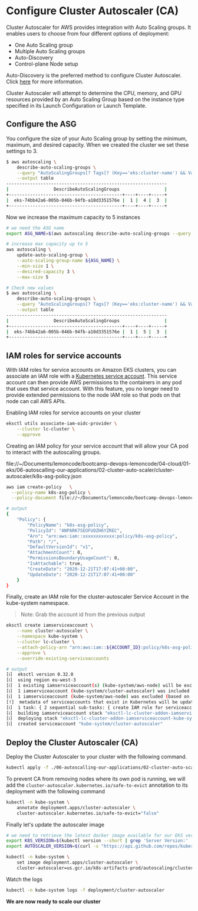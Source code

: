 # Configure Cluster Autoscaler (CA)

Cluster Autoscaler for AWS provides integration with Auto Scaling groups. It enables users to choose from four different options of deployment:

* One Auto Scaling group
* Multiple Auto Scaling groups
* Auto-Discovery
* Control-plane Node setup

Auto-Discovery is the preferred method to configure Cluster Autoscaler. Click [here](https://github.com/kubernetes/autoscaler/tree/master/cluster-autoscaler/cloudprovider/aws) for more information.

Cluster Autoscaler will attempt to determine the CPU, memory, and GPU resources provided by an Auto Scaling Group based on the instance type specified in its Launch Configuration or Launch Template.

## Configure the ASG

You configure the size of your Auto Scaling group by setting the minimum, maximum, and desired capacity. When we created the cluster we set these settings to 3.

```bash
$ aws autoscaling \
    describe-auto-scaling-groups \
    --query "AutoScalingGroups[? Tags[? (Key=='eks:cluster-name') && Value=='lc-cluster']].[AutoScalingGroupName, MinSize, MaxSize,DesiredCapacity]" \
    --output table
-------------------------------------------------------------
|                 DescribeAutoScalingGroups                 |
+-------------------------------------------+----+----+-----+
|  eks-74bb42a6-005b-046b-94fb-a10d3351576e |  1 |  4 |  3  |
+-------------------------------------------+----+----+-----+
```

Now we increase the maximum capacity to 5 instances

```bash
# we need the ASG name
export ASG_NAME=$(aws autoscaling describe-auto-scaling-groups --query "AutoScalingGroups[? Tags[? (Key=='eks:cluster-name') && Value=='lc-cluster']].AutoScalingGroupName" --output text)
```

```bash
# increase max capacity up to 5
aws autoscaling \
    update-auto-scaling-group \
    --auto-scaling-group-name ${ASG_NAME} \
    --min-size 1 \
    --desired-capacity 3 \
    --max-size 5
```

```bash
# Check new values
$ aws autoscaling \
    describe-auto-scaling-groups \
    --query "AutoScalingGroups[? Tags[? (Key=='eks:cluster-name') && Value=='lc-cluster']].[AutoScalingGroupName, MinSize, MaxSize,DesiredCapacity]" \
    --output table
-------------------------------------------------------------
|                 DescribeAutoScalingGroups                 |
+-------------------------------------------+----+----+-----+
|  eks-74bb42a6-005b-046b-94fb-a10d3351576e |  1 |  5 |  3  |
+-------------------------------------------+----+----+-----+
```

## IAM roles for service accounts

With IAM roles for service accounts on Amazon EKS clusters, you can associate an IAM role with a [Kubernetes service account](https://kubernetes.io/docs/tasks/configure-pod-container/configure-service-account/). This service account can then provide AWS permissions to the containers in any pod that uses that service account. With this feature, you no longer need to provide extended permissions to the node IAM role so that pods on that node can call AWS APIs.

Enabling IAM roles for service accounts on your cluster

```bash
eksctl utils associate-iam-oidc-provider \
    --cluster lc-cluster \
    --approve

```

Creating an IAM policy for your service account that will allow your CA pod to interact with the autoscaling groups.

file://~/Documents/lemoncode/bootcamp-devops-lemoncode/04-cloud/01-eks/06-autoscalling-our-applications/02-cluster-auto-scaler/cluster-autoscaler/k8s-asg-policy.json

```bash
aws iam create-policy   \
  --policy-name k8s-asg-policy \
  --policy-document file://~/Documents/lemoncode/bootcamp-devops-lemoncode/04-cloud/01-eks/06-autoscalling-our-applications/02-cluster-auto-scaler/cluster-autoscaler/k8s-asg-policy.json
```

```bash
# output
{
    "Policy": {
        "PolicyName": "k8s-asg-policy",
        "PolicyId": "ANPARK7SEOFUOZH6YZREC",
        "Arn": "arn:aws:iam::xxxxxxxxxxxx:policy/k8s-asg-policy",
        "Path": "/",
        "DefaultVersionId": "v1",
        "AttachmentCount": 0,
        "PermissionsBoundaryUsageCount": 0,
        "IsAttachable": true,
        "CreateDate": "2020-12-21T17:07:41+00:00",
        "UpdateDate": "2020-12-21T17:07:41+00:00"
    }
}
```

Finally, create an IAM role for the cluster-autoscaler Service Account in the kube-system namespace.

> Note: Grab the account id from the previous output

```bash
eksctl create iamserviceaccount \
    --name cluster-autoscaler \
    --namespace kube-system \
    --cluster lc-cluster \
    --attach-policy-arn "arn:aws:iam::${ACCOUNT_ID}:policy/k8s-asg-policy" \
    --approve \
    --override-existing-serviceaccounts
```

```bash
# output
[ℹ]  eksctl version 0.32.0
[ℹ]  using region eu-west-3
[ℹ]  1 existing iamserviceaccount(s) (kube-system/aws-node) will be excluded
[ℹ]  1 iamserviceaccount (kube-system/cluster-autoscaler) was included (based on the include/exclude rules)
[ℹ]  1 iamserviceaccount (kube-system/aws-node) was excluded (based on the include/exclude rules)
[!]  metadata of serviceaccounts that exist in Kubernetes will be updated, as --override-existing-serviceaccounts was set
[ℹ]  1 task: { 2 sequential sub-tasks: { create IAM role for serviceaccount "kube-system/cluster-autoscaler", create serviceaccount "kube-system/cluster-autoscaler" } }
[ℹ]  building iamserviceaccount stack "eksctl-lc-cluster-addon-iamserviceaccount-kube-system-cluster-autoscaler"
[ℹ]  deploying stack "eksctl-lc-cluster-addon-iamserviceaccount-kube-system-cluster-autoscaler"
[ℹ]  created serviceaccount "kube-system/cluster-autoscaler"
```

## Deploy the Cluster Autoscaler (CA)

Deploy the Cluster Autoscaler to your cluster with the following command.

```bash
kubectl apply -f ./06-autoscalling-our-applications/02-cluster-auto-scaler/cluster-autoscaler/autodiscover.yaml

```

To prevent CA from removing nodes where its own pod is running, we will add the `cluster-autoscaler.kubernetes.io/safe-to-evict` annotation to its deployment with the following command

```bash
kubectl -n kube-system \
    annotate deployment.apps/cluster-autoscaler \
    cluster-autoscaler.kubernetes.io/safe-to-evict="false"

```

Finally let's update the autoscaler image

```bash
# we need to retrieve the latest docker image available for our EKS version
export K8S_VERSION=$(kubectl version --short | grep 'Server Version:' | sed 's/[^0-9.]*\([0-9.]*\).*/\1/' | cut -d. -f1,2)
export AUTOSCALER_VERSION=$(curl -s "https://api.github.com/repos/kubernetes/autoscaler/releases" | grep '"tag_name":' | sed -s 's/.*-\([0-9][0-9\.]*\).*/\1/' | grep -m1 ${K8S_VERSION})

kubectl -n kube-system \
    set image deployment.apps/cluster-autoscaler \
    cluster-autoscaler=us.gcr.io/k8s-artifacts-prod/autoscaling/cluster-autoscaler:v${AUTOSCALER_VERSION}

```

Watch the logs

```bash
kubectl -n kube-system logs -f deployment/cluster-autoscaler

```

**We are now ready to scale our cluster**